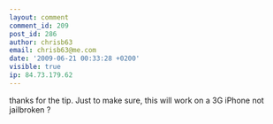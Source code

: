 ```yaml
---
layout: comment
comment_id: 209
post_id: 286
author: chrisb63
email: chrisb63@me.com
date: '2009-06-21 00:33:28 +0200'
visible: true
ip: 84.73.179.62
---
```

thanks for the tip.
Just to make sure, this will work on a 3G iPhone not jailbroken ?
